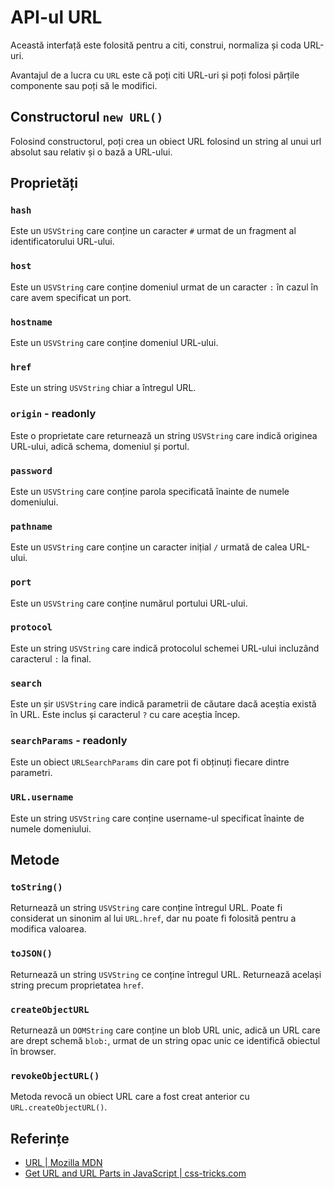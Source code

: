 # API-ul URL

Această interfață este folosită pentru a citi, construi, normaliza și coda URL-uri.

Avantajul de a lucra cu `URL` este că poți citi URL-uri și poți folosi părțile componente sau poți să le modifici.

## Constructorul `new URL()`

Folosind constructorul, poți crea un obiect URL folosind un string al unui url absolut sau relativ și o bază a URL-ului.

## Proprietăți

### `hash`

Este un `USVString` care conține un caracter `#` urmat de un fragment al identificatorului URL-ului.

### `host`

Este un `USVString` care conține domeniul urmat de un caracter `:` în cazul în care avem specificat un port.

### `hostname`

Este un `USVString` care conține domeniul URL-ului.

### `href`

Este un string `USVString` chiar a întregul URL.

### `origin` - readonly

Este o proprietate care returnează un string `USVString` care indică originea URL-ului, adică schema, domeniul și portul.

### `password`

Este un `USVString` care conține parola specificată înainte de numele domeniului.

### `pathname`

Este un `USVString` care conține un caracter inițial `/` urmată de calea URL-ului.

### `port`

Este un `USVString` care conține numărul portului URL-ului.

### `protocol`

Este un string `USVString` care indică protocolul schemei URL-ului incluzând caracterul `:` la final.

### `search`

Este un șir `USVString` care indică parametrii de căutare dacă aceștia există în URL. Este inclus și caracterul `?` cu care aceștia încep.

### `searchParams` - readonly

Este un obiect `URLSearchParams` din care pot fi obținuți fiecare dintre parametri.

### `URL.username`

Este un string `USVString` care conține username-ul specificat înainte de numele domeniului.

## Metode

### `toString()`

Returnează un string `USVString` care conține întregul URL. Poate fi considerat un sinonim al lui `URL.href`, dar nu poate fi folosită pentru a modifica valoarea.

### `toJSON()`

Returnează un string `USVString` ce conține întregul URL. Returnează același string precum proprietatea `href`.

### `createObjectURL`

Returnează un `DOMString` care conține un blob URL unic, adică un URL care are drept schemă `blob:`, urmat de un string opac unic ce identifică obiectul în browser.

### `revokeObjectURL()`

Metoda revocă un obiect URL care a fost creat anterior cu `URL.createObjectURL()`.

## Referințe

- [URL | Mozilla MDN](https://developer.mozilla.org/en-US/docs/Web/API/URL)
- [Get URL and URL Parts in JavaScript | css-tricks.com](https://css-tricks.com/snippets/javascript/get-url-and-url-parts-in-javascript/)
